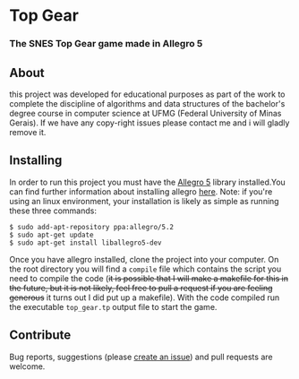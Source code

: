 # Top Gear
### The SNES Top Gear game made in Allegro 5

## About
this project was developed for educational purposes as part of the work to complete the discipline of algorithms and data structures of the bachelor's degree course in computer science at UFMG (Federal University of Minas Gerais). If we have any copy-right issues please contact me and i will gladly remove it.

## Installing
In order to run this project you must have the [Allegro 5](https://liballeg.org/) library installed.You can find further information about installing allegro [here](https://wiki.allegro.cc/index.php?title=Getting_Started).
Note: if you're using an linux environment, your installation is likely as simple as running these three commands:

```
$ sudo add-apt-repository ppa:allegro/5.2
$ sudo apt-get update
$ sudo apt-get install liballegro5-dev
```

Once you have allegro installed, clone the project into your computer. On the root directory you will find a ```compile``` file which contains the script you need to compile the code (~~it is possible that I will make a makefile for this in the future, but it is not likely, feel free to pull a request if you are feeling generous~~ it turns out I did put up a makefile). With the code compiled run the executable ```top_gear.tp``` output file to start the game.

## Contribute
Bug reports, suggestions (please [create an issue](https://github.com/LuizPPA/TopGear/issues/new)) and pull requests are welcome.
